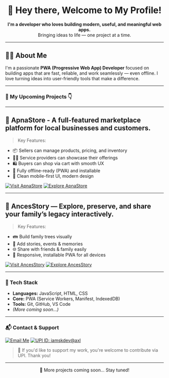 <h1 align="center">🚀 Hey there, Welcome to My Profile!</h1>  

<p align="center">  
  <strong>I'm a developer who loves building modern, useful, and meaningful web apps.</strong><br>  
  Bringing ideas to life — one project at a time.  
</p>  

---
## 👨‍💻 About Me

I'm a passionate **PWA (Progressive Web App) Developer** focused on building apps that are fast, reliable, and work seamlessly — even offline. I love turning ideas into user-friendly tools that make a difference.

---

### 🚀 My Upcoming Projects 👇

---
## 🛒 ApnaStore - A full-featured marketplace platform for local businesses and customers.

> Key Features:
- 📦 Sellers can manage products, pricing, and inventory  
- 🧑‍🔧 Service providers can showcase their offerings  
- 🛍️ Buyers can shop via cart with smooth UX  
- 🔌 Fully offline-ready (PWA) and installable  
- 🎨 Clean mobile-first UI, modern design  

[![Visit ApnaStore](https://img.shields.io/badge/Visit-ApnaStore-green?style=for-the-badge&logo=github)](https://github.com/iamskdev/apnastore.com) 
[![Explore ApnaStore](https://img.shields.io/badge/Explore-ApnaStore-2196f3?style=for-the-badge&logo=pwa&logoColor=white)](https://iamskdev.github.io/apnastore.com)

---

## 🌳 AncesStory — Explore, preserve, and share your family’s legacy interactively.

> Key Features:
- 👪 Build family trees visually  
- 📝 Add stories, events & memories  
- 🌐 Share with friends & family easily  
- 📱 Responsive, installable PWA for all devices  

[![Visit AncesStory](https://img.shields.io/badge/Visit-AncesStory-forestgreen?style=for-the-badge&logo=github)](https://github.com/iamskdev/ancesstory.com) 
[![Explore AncesStory](https://img.shields.io/badge/Explore-AncesStory-4caf50?style=for-the-badge&logo=pwa&logoColor=white)](https://iamskdev.github.io/ancesstory.com)

---

### 🧰 Tech Stack

- **Languages:** JavaScript, HTML, CSS  
- **Core:** PWA (Service Workers, Manifest, IndexedDB)  
- **Tools:** Git, GitHub, VS Code  
- *(More coming soon...)*

---

### 📬 Contact & Support

[![Email Me](https://img.shields.io/badge/Email-Click%20to%20Mail-blue?style=for-the-badge&logo=gmail)](mailto:iamsantosh@outlook.in)
[![UPI ID: iamskdev@axl](https://img.shields.io/badge/UPI%20ID-iamskdev@axl-purple?style=for-the-badge&logo=phonepe)](upi://pay?pa=iamskdev@axl&pn=Santosh&cu=INR)

> 🙌 If you'd like to support my work, you're welcome to contribute via UPI. Thank you!

---

<p align="center">🌱 More projects coming soon... Stay tuned!</p>
